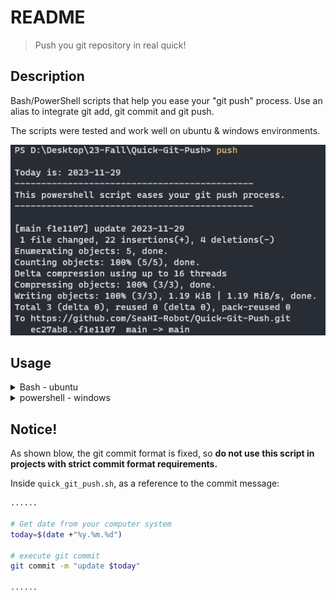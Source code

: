 # README

> Push you git repository in real quick!



## Description

Bash/PowerShell scripts that help you ease your "git push" process. Use an alias to integrate git add, git commit and git push.



The scripts were tested and work well on ubuntu & windows environments.



![Demo in PowerShell](README.assets/image-20231129193018759.png)

## Usage

<details>   
    <summary>Bash - ubuntu</summary>
    1. Copy `quick_git_push.sh` into a safe directory.
    2. Add `alias push='. <directory_to_quick_git_push.sh>/quick_git_push.sh'` into your `.bashrc` or `.bash_aliases` profile. You can modify *"push"* to any other alias you like.
    3. `$ cd <your_git_repo>`, run the alias in Bash terminal: `$ push` (*"push"* in my case, make sure the .`bashrc` profile is sourced before using)： </details>




<details>
    <summary>powershell - windows</summary>
    1.  Run `Set-ExecutionPolicy RemoteSigned
` in your PowerShell to make sure PowerShell scripts with the suffix `.ps1` are executable. (Administrator privileges may be required)
    2.  In PowerShell, run`$PROFILE` to find the directory to the Powershell profile `Microsoft.PowerShell_profile.ps1Microsoft.PowerShell_profile.ps1`, if it doesn't exit, run `New-Item -Type File -Path $profile -Force` to create it.
    3.  Copy `quick_git_push.ps1` into a safe directory.
    4.  Add `New-Alias -Name push -Value <directory_to_quick_git_push.sh>\quick_git_push.ps1` into `Microsoft.PowerShell_profile.ps1`. You can modify *"push"* to any other alias you like.
    5. `cd <your_git_repo>`, run the alias in PowerShel terminall: `$ push` (*"push"* in my case)
</details>



## Notice!

As shown blow, the git commit format is fixed, so **do not use this script in projects with strict commit format requirements.**



Inside `quick_git_push.sh`, as a reference to the commit message:

```bash
......

# Get date from your computer system
today=$(date +"%y.%m.%d")

# execute git commit
git commit -m "update $today"

......
```


